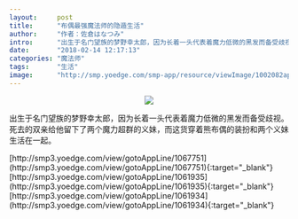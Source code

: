 ```yaml
---
layout:     post
title:      "布偶最强魔法师的隐遁生活"
author:     "作者：佐倉はなつみ"
intro:      "出生于名门望族的梦野幸太郎，因为长着一头代表着魔力低微的黑发而备受歧视。死去的双亲给他留下了两个魔力超群的义妹，而这货穿着熊布偶的装扮和两个义妹生活在一起。"
date:       "2018-02-14 12:17:13"
categories: "魔法师"
tags:       "生活"
image:      "http://smp.yoedge.com/smp-app/resource/viewImage/1002082appline.png"
---
```

<div style="text-align: center">
<p><img src="http://smp.yoedge.com/smp-app/resource/viewImage/1002082appline.png"/></p>
</div>
<p class="post-meta">
<span>出生于名门望族的梦野幸太郎，因为长着一头代表着魔力低微的黑发而备受歧视。死去的双亲给他留下了两个魔力超群的义妹，而这货穿着熊布偶的装扮和两个义妹生活在一起。</span>
</p>
[http://smp3.yoedge.com/view/gotoAppLine/1067751](http://smp3.yoedge.com/view/gotoAppLine/1067751){:target="_blank"}
[http://smp3.yoedge.com/view/gotoAppLine/1061935](http://smp3.yoedge.com/view/gotoAppLine/1061935){:target="_blank"}
[http://smp3.yoedge.com/view/gotoAppLine/1061934](http://smp3.yoedge.com/view/gotoAppLine/1061934){:target="_blank"}


